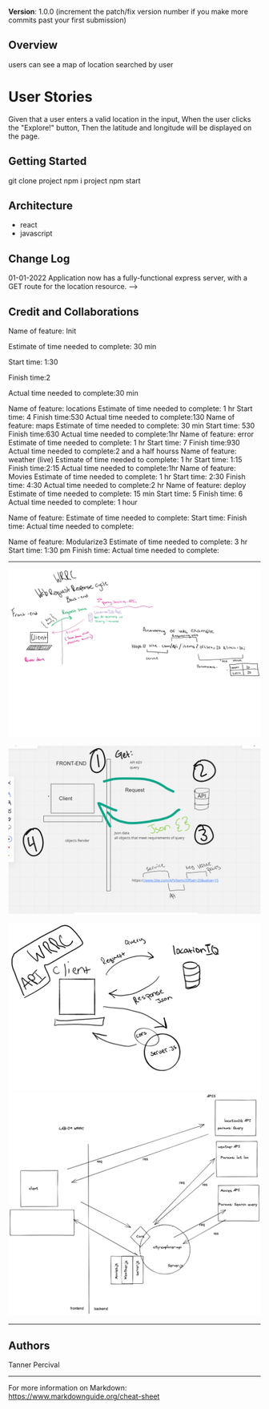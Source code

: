**Version**:
 1.0.0 (increment the patch/fix version number if you make more commits past your first submission)

## Overview

users can see a map of location searched by user

# User Stories
Given that a user enters a valid location in the input, When the user clicks the "Explore!" button, Then the latitude and longitude will be displayed on the page.

## Getting Started

git clone project
npm i project
npm start

## Architecture

- react
- javascript

## Change Log

01-01-2022 Application now has a fully-functional express server, with a GET route for the location resource. -->

## Credit and Collaborations

Name of feature: Init

Estimate of time needed to complete: 30 min

Start time: 1:30

Finish time:2 

Actual time needed to complete:30 min

Name of feature: locations
Estimate of time needed to complete: 1 hr 
Start time: 4
Finish time:530
Actual time needed to complete:130
Name of feature: maps
Estimate of time needed to complete: 30 min
Start time: 530
Finish time:630
Actual time needed to complete:1hr
Name of feature: error
Estimate of time needed to complete: 1 hr
Start time: 7
Finish time:930
Actual time needed to complete:2 and a half hourss
Name of feature: weather (live)
Estimate of time needed to complete: 1 hr
Start time: 1:15
Finish time:2:15
Actual time needed to complete:1hr
Name of feature: Movies
Estimate of time needed to complete: 1 hr
Start time: 2:30
Finish time: 4:30
Actual time needed to complete:2 hr
Name of feature: deploy
Estimate of time needed to complete: 15 min
Start time: 5
Finish time: 6
Actual time needed to complete: 1 hour

Name of feature: 
Estimate of time needed to complete: 
Start time: 
Finish time:
Actual time needed to complete:


Name of feature: Modularize3
Estimate of time needed to complete: 3 hr
Start time: 1:30 pm
Finish time:
Actual time needed to complete:

---------------------------------

![ScreenShot](./public/images/wrrc1.png)

![ScreenShot](./public/images/WRRC.PNG)

![ScreenShot](./public/images/cool.png)
![ScreenShot](./public/images/WRRCLAB09-TANNER-REY.png)

------------------------------

## Authors
Tanner Percival

------------------------------

For more information on Markdown: https://www.markdownguide.org/cheat-sheet

